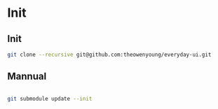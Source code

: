 # Init

## Init

```bash
git clone --recursive git@github.com:theowenyoung/everyday-ui.git
```


## Mannual


```bash

git submodule update --init

```